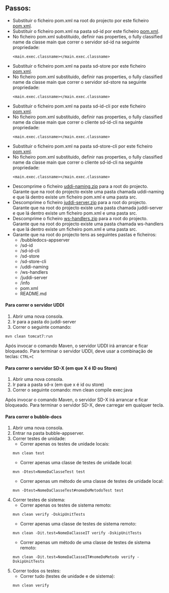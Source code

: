 ## Passos:

* Substituir o ficheiro pom.xml na root do projecto por este ficheiro [pom.xml](https://raw.githubusercontent.com//tecnico-softeng-distsys-2015/migration/assets/pom.xml).
* Substituir o ficheiro pom.xml na pasta sd-id por este ficheiro [pom.xml](https://raw.githubusercontent.com//tecnico-softeng-distsys-2015/migration/assets/sd-id-pom.xml).
* No ficheiro pom.xml substituido, definir nas properties, o fully classified name da classe main que correr o servidor sd-id na seguinte propriedade:
	```
	<main.exec.classname></main.exec.classname>
	```
* Substituir o ficheiro pom.xml na pasta sd-store por este ficheiro [pom.xml](https://raw.githubusercontent.com//tecnico-softeng-distsys-2015/migration/assets/sd-store-pom.xml).
* No ficheiro pom.xml substituido, definir nas properties, o fully classified name da classe main que correr o servidor sd-store na seguinte propriedade:
	```
	<main.exec.classname></main.exec.classname>
	```
* Substituir o ficheiro pom.xml na pasta sd-id-cli por este ficheiro [pom.xml](https://raw.githubusercontent.com//tecnico-softeng-distsys-2015/migration/assets/sd-id-cli-pom.xml).
* No ficheiro pom.xml substituido, definir nas properties, o fully classified name da classe main que correr o cliente sd-id-cli na seguinte propriedade:
	```
	<main.exec.classname></main.exec.classname>
	```
* Substituir o ficheiro pom.xml na pasta sd-store-cli por este ficheiro [pom.xml](https://raw.githubusercontent.com//tecnico-softeng-distsys-2015/migration/assets/sd-store-cli-pom.xml).
* No ficheiro pom.xml substituido, definir nas properties, o fully classified name da classe main que correr o cliente sd-id-cli na seguinte propriedade:
	```
	<main.exec.classname></main.exec.classname>
	```
* Descomprime o ficheiro [uddi-naming.zip](http://disciplinas.tecnico.ulisboa.pt/leic-sod/2014-2015/labs/06-ws2/uddi-naming.zip) para a root do projecto. Garante que na root do projecto existe uma pasta chamada uddi-naming e que lá dentro existe um ficheiro pom.xml e uma pasta src.
* Descomprime o ficheiro [juddi-server.zip](https://raw.githubusercontent.com//tecnico-softeng-distsys-2015/migration/assets/juddi-server.zip) para a root do projecto. Garante que na root do projecto existe uma pasta chamada juddi-server e que lá dentro existe um ficheiro pom.xml e uma pasta src.
* Descomprime o ficheiro [ws-handlers.zip](http://disciplinas.tecnico.ulisboa.pt/leic-sod/2014-2015/labs/10-ws4/ws-handlers.zip) para a root do projecto. Garante que na root do projecto existe uma pasta chamada ws-handlers e que lá dentro existe um ficheiro pom.xml e uma pasta src.
* Garante que na root do projecto tens as seguintes pastas e ficheiros:
	* /bubbledocs-appserver
	* /sd-id
	* /sd-id-cli
	* /sd-store
	* /sd-store-cli
	* /uddi-naming
	* /ws-handlers
	* /juddi-server
	* /info
	* pom.xml
	* README.md

#### Para correr o servidor UDDI

1. Abrir uma nova consola.
2. Ir para a pasta do juddi-server
3. Correr o seguinte comando:
```
mvn clean tomcat7:run
```

Após invocar o comando Maven, o servidor UDDI irá arrancar e ficar bloqueado.
Para terminar o servidor UDDI, deve usar a combinação de teclas: `CTRL+C`

#### Para correr o servidor SD-X (em que X é ID ou Store)

1. Abrir uma nova consola.
2. Ir para a pasta sd-x (em que x é id ou store)
3. Correr o seguinte comando: mvn clean compile exec:java

Após invocar o comando Maven, o servidor SD-X irá arrancar e ficar bloqueado.
Para terminar o servidor SD-X, deve carregar em qualquer tecla.

#### Para correr o bubble-docs

1. Abrir uma nova consola.
2. Entrar na pasta bubble-appserver.
3. Correr testes de unidade:
	* Correr apenas os testes de unidade locais:
	```
	mvn clean test
	```
	* Correr apenas uma classe de testes de unidade local:
	```
	mvn -Dtest=NomeDaClasseTest test
	```
	* Correr apenas um método de uma classe de testes de unidade local:
	```
	mvn -Dtest=NomeDaClasseTest#nomeDoMetodoTest test
	```
4. Correr testes de sistema:
	* Correr apenas os testes de sistema remoto:
	```
	mvn clean verify -DskipUnitTests
	```
	* Correr apenas uma classe de testes de sistema remoto:
	```
	mvn clean -Dit.test=NomeDaClasseIT verify -DskipUnitTests
	```
	* Correr apenas um método de uma classe de testes de sistema remoto:
	```
	mvn clean -Dit.test=NomeDaClasseIT#nomeDoMetodo verify -DskipUnitTests
	```
5. Correr todos os testes:
	* Correr tudo (testes de unidade e de sistema):
	```
	mvn clean verify
	```
